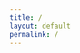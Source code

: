 ```yaml
---
title: /
layout: default
permalink: /
---
```

<link rel="stylesheet" href="/assets/glitch.css">
<script>
  if(/Android|webOS|iPhone|iPad|iPod|BlackBerry|IEMobile|Opera Mini/i.test(navigator.userAgent)){
  // true for mobile device
document.write("  ██████ ▄████▄  ▄▄▄      ██▀███ ▓█████");
document.write("▒██    ▒▒██▀ ▀█ ▒████▄   ▓██ ▒ ██▓█   ▀ ");
document.write("░ ▓██▄  ▒▓█    ▄▒██  ▀█▄ ▓██ ░▄█ ▒███   ");
document.write("  ▒   ██▒▓▓▄ ▄██░██▄▄▄▄██▒██▀▀█▄ ▒▓█  ▄ ");
document.write("▒██████▒▒ ▓███▀ ░▓█   ▓██░██▓ ▒██░▒████▒");
document.write("▒ ▒▓▒ ▒ ░ ░▒ ▒  ░▒▒   ▓▒█░ ▒▓ ░▒▓░░ ▒░ ░");
document.write("░ ░▒  ░ ░ ░  ▒    ▒   ▒▒ ░ ░▒ ░ ▒░░ ░  ░");
document.write("░  ░  ░ ░         ░   ▒    ░░   ░   ░   ");
document.write("      ░ ░ ░           ░  ░  ░       ░  ░");
document.write("        ░                               ");
}else{
  // false for not mobile device
document.write("  ██████  ▄████▄   ▄▄▄       ██▀███  ▓█████  ▄████▄   ██▀███   ▒█████   █     █");
document.write("▒██    ▒ ▒██▀ ▀█  ▒████▄    ▓██ ▒ ██▒▓█   ▀ ▒██▀ ▀█  ▓██ ▒ ██▒▒██▒  ██▒▓█░ █ ░█");
document.write("░ ▓██▄   ▒▓█    ▄ ▒██  ▀█▄  ▓██ ░▄█ ▒▒███   ▒▓█    ▄ ▓██ ░▄█ ▒▒██░  ██▒▒█░ █ ░█");
document.write("  ▒   ██▒▒▓▓▄ ▄██▒░██▄▄▄▄██ ▒██▀▀█▄  ▒▓█  ▄ ▒▓▓▄ ▄██▒▒██▀▀█▄  ▒██   ██░░█░ █ ░█");
document.write("▒██████▒▒▒ ▓███▀ ░ ▓█   ▓██▒░██▓ ▒██▒░▒████▒▒ ▓███▀ ░░██▓ ▒██▒░ ████▓▒░░░██▒██▓");
document.write("▒ ▒▓▒ ▒ ░░ ░▒ ▒  ░ ▒▒   ▓▒█░░ ▒▓ ░▒▓░░░ ▒░ ░░ ░▒ ▒  ░░ ▒▓ ░▒▓░░ ▒░▒░▒░ ░ ▓░▒ ▒ ");
document.write("░ ░▒  ░ ░  ░  ▒     ▒   ▒▒ ░  ░▒ ░ ▒░ ░ ░  ░  ░  ▒     ░▒ ░ ▒░  ░ ▒ ▒░   ▒ ░ ░ ");
document.write("░  ░  ░  ░          ░   ▒     ░░   ░    ░   ░          ░░   ░ ░ ░ ░ ▒    ░   ░ ");
document.write("      ░  ░ ░            ░  ░   ░        ░  ░░ ░         ░         ░ ░      ░   ");
document.write("         ░                                  ░                                  ");
}
</script>
